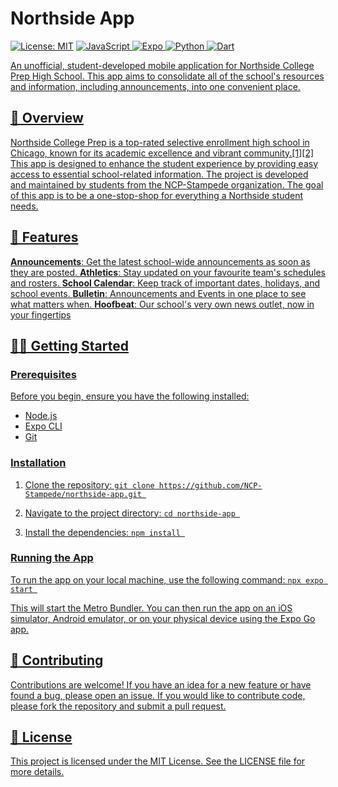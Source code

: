 # Northside App

[![License: MIT](https://img.shields.io/badge/License-MIT-yellow.svg)](https://opensource.org/licenses/MIT)
<a href="https://opensource.org/licenses/MIT">
<img alt="JavaScript" src="https://img.shields.io/badge/JavaScript-F7DF1E?logo=javascript&logoColor=black">
<img alt="Expo" src="https://img.shields.io/badge/Expo-000020?logo=expo&logoColor=white">
<img alt="Python" src="https://img.shields.io/badge/Python-3776AB?logo=python&logoColor=white">
<img alt="Dart" src="https://img.shields.io/badge/Dart-0175C2?logo=dart&logoColor=white">
</p>

An unofficial, student-developed mobile application for Northside College Prep High School. This app aims to consolidate all of the school's resources and information, including announcements, into one convenient place.

## 🌟 Overview
Northside College Prep is a top-rated selective enrollment high school in Chicago, known for its academic excellence and vibrant community.[1][2] This app is designed to enhance the student experience by providing easy access to essential school-related information. The project is developed and maintained by students from the NCP-Stampede organization.
The goal of this app is to be a one-stop-shop for everything a Northside student needs.

## 🧙 Features

**Announcements**: Get the latest school-wide announcements as soon as they are posted.
**Athletics**: Stay updated on your favourite team's schedules and rosters.
**School Calendar**: Keep track of important dates, holidays, and school events.
**Bulletin**: Announcements and Events in one place to see what matters when.
**Hoofbeat**: Our school's very own news outlet, now in your fingertips

## 🧑‍💻 Getting Started

### Prerequisites
Before you begin, ensure you have the following installed:
 - Node.js
 - Expo CLI
 - Git

### Installation
1. Clone the repository: ``git clone https://github.com/NCP-Stampede/northside-app.git
``

2. Navigate to the project directory: ``cd northside-app
``

3. Install the dependencies: ``npm install
``

### Running the App
To run the app on your local machine, use the following command: ``npx expo start
``

This will start the Metro Bundler. You can then run the app on an iOS simulator, Android emulator, or on your physical device using the Expo Go app.

## 💁 Contributing
Contributions are welcome! If you have an idea for a new feature or have found a bug, please open an issue. If you would like to contribute code, please fork the repository and submit a pull request.

## 📄 License
This project is licensed under the MIT License. See the LICENSE file for more details.
